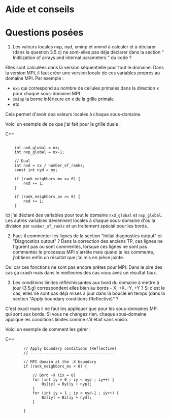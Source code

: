 # Aide et conseils

# Questions posées

1. Les valeurs locales nxp, nyd, xminp et xmind à calculer et à déclarer (dans la question 3.5.c) ne sont-elles pas déja déclarer dans la section " Initilization of arrays and internal parameters " du code ?

Elles sont calculées dans la version séquentielle pour tout le domaine. Dans la version MPI, il faut créer une version locale de ces variables propres au domaine MPI. Par exemple :
- `nxp` qui correspond au nombre de cellules primales dans la direction x pour chaque sous-domaine MPI
- `xminp` la borne inférieure en x de la grille primale
- etc

Cela permet d'avoir dea valeurs locales à chaque sous-domaine.

Voici un exemple de ce que j'ai fait pour la grille duale :

C++
```

    int nxd_global = nx;
    int nxp_global = nx-1;

    // Dual
    int nxd = nx / number_of_ranks;
    const int nyd = ny;

    if (rank_neighbors_mx >= 0) {
        nxd += 1;
    }

    if (rank_neighbors_px >= 0) {
        nxd += 1;
    }
```

Ici j'ai déclaré des variables pour tout le domaine `nxd_global` et `nxp_global`. Les autres variables deviennent locales à chaque sous-domaine d'où la division par `number_of_ranks` et un traitement spécial pour les bords.


2) Faut-il commenter les lignes de la section "Initial diagnostics output" et "Diagnostics output" ? Dans la correction des anciens TP, ces lignes ne figurent pas ou sont commentés, lorsque ces lignes ne sont pas commentés le processus MPI s'arrête mais quand je les commente, j'obtiens enfin un résultat que j'ai mis en pièce jointe.

Oui car ces fonctions ne sont pas encore prêtes pour MPI. Dans le pire des cas ça crash mais dans le meilleures des cas vous avez un résultat faux.

3) Les conditions limites réfléchissantes aux bord du domaine à mettre à jour (3.5.g) correspondent elles bien au bords - X, +X, -Y, +Y ? Si c'est le cas, elles ne sont pas déjà mises à jour dans la boucle en temps (dans la section "Apply boundary conditions (Reflective)" ?

C'est exact mais il ne faut les appliquer que pour les sous-domaines MPI qui sont aux bords. Si vous ne changez rien, chaque sous-domaine applique les conditions limites comme s'il était sans voisin.

Voici un exemple de comment les gérer :

C++
```
        // Apply boundary conditions (Reflective)
        // -------------------------------------

        // MPI domain at the -X boundary
        if (rank_neighbors_mx < 0) {

            // Bord -X (ix = 0)
            for (int iy = 0 ; iy < nyp ; iy++) {
                By[iy] = By[iy + nyp];
            }
            for (int iy = 1 ; iy < nyd-1 ; iy++) {
                Bz[iy] = Bz[iy + nyd];
            }

        }
```
